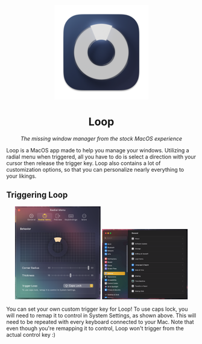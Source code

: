 <div align="center">
	<img src="resources/icon/icon.png" width="250px">
	<h1>Loop</h1>
	<p><em>The missing window manager from the stock MacOS experience</em></p>
</div>

Loop is a MacOS app made to help you manage your windows. Utilizing a radial menu when triggered, all you have to do is select a direction with your cursor then release the trigger key. Loop also contains a lot of customization options, so that you can personalize nearly everything to your likings.

## Triggering Loop

<div align="center">
    <img src="resources/screenshots/Radial Menu.png" width="45%">
    <img src="resources/screenshots/Remap Caps Lock.gif" width="45%">
</div>

You can set your own custom trigger key for Loop! To use caps lock, you will need to remap it to control in System Settings, as shown above. This will need to be repeated with every keyboard connected to your Mac. Note that even though you're remapping it to control, Loop won't trigger from the actual control key :)

